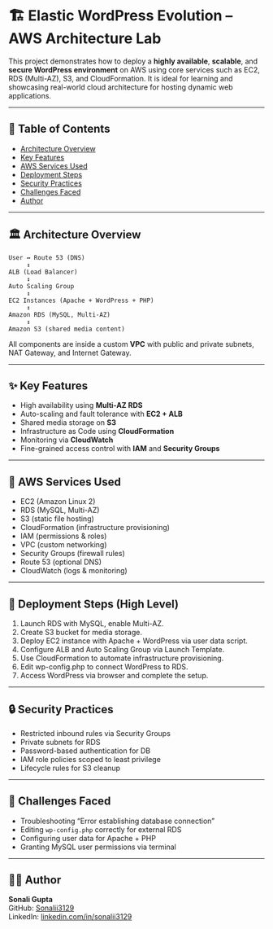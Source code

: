 # 🏗️ Elastic WordPress Evolution – AWS Architecture Lab

This project demonstrates how to deploy a **highly available**, **scalable**, and **secure WordPress environment** on AWS using core services such as EC2, RDS (Multi-AZ), S3, and CloudFormation. It is ideal for learning and showcasing real-world cloud architecture for hosting dynamic web applications.

---

## 📌 Table of Contents
- [Architecture Overview](#architecture-overview)
- [Key Features](#key-features)
- [AWS Services Used](#aws-services-used)
- [Deployment Steps](#deployment-steps)
- [Security Practices](#security-practices)
- [Challenges Faced](#challenges-faced)
- [Author](#author)

---

## 🏛️ Architecture Overview

```
User ↔️ Route 53 (DNS)
     ↕
ALB (Load Balancer)
     ↕
Auto Scaling Group
     ↕
EC2 Instances (Apache + WordPress + PHP)
     ↕
Amazon RDS (MySQL, Multi-AZ)
     ↕
Amazon S3 (shared media content)
```

All components are inside a custom **VPC** with public and private subnets, NAT Gateway, and Internet Gateway.

---

## ✨ Key Features
- High availability using **Multi-AZ RDS**
- Auto-scaling and fault tolerance with **EC2 + ALB**
- Shared media storage on **S3**
- Infrastructure as Code using **CloudFormation**
- Monitoring via **CloudWatch**
- Fine-grained access control with **IAM** and **Security Groups**

---

## 🧰 AWS Services Used
- EC2 (Amazon Linux 2)
- RDS (MySQL, Multi-AZ)
- S3 (static file hosting)
- CloudFormation (infrastructure provisioning)
- IAM (permissions & roles)
- VPC (custom networking)
- Security Groups (firewall rules)
- Route 53 (optional DNS)
- CloudWatch (logs & monitoring)

---

## 🚀 Deployment Steps (High Level)
1. Launch RDS with MySQL, enable Multi-AZ.
2. Create S3 bucket for media storage.
3. Deploy EC2 instance with Apache + WordPress via user data script.
4. Configure ALB and Auto Scaling Group via Launch Template.
5. Use CloudFormation to automate infrastructure provisioning.
6. Edit wp-config.php to connect WordPress to RDS.
7. Access WordPress via browser and complete the setup.

---

## 🔒 Security Practices
- Restricted inbound rules via Security Groups
- Private subnets for RDS
- Password-based authentication for DB
- IAM role policies scoped to least privilege
- Lifecycle rules for S3 cleanup

---

## 🧗 Challenges Faced
- Troubleshooting “Error establishing database connection”
- Editing `wp-config.php` correctly for external RDS
- Configuring user data for Apache + PHP
- Granting MySQL user permissions via terminal

---

## 👩‍💻 Author

**Sonali Gupta**  
GitHub: [Sonalii3129](https://github.com/Sonalii3129)  
LinkedIn: [linkedin.com/in/sonalii3129](https://linkedin.com/in/sonalii3129)  
